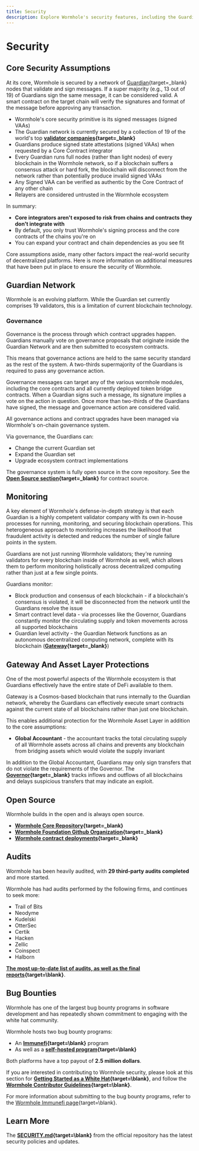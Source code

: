 ```yaml
---
title: Security
description: Explore Wormhole's security features, including the Guardian network, governance, monitoring, open-source development, and bug bounty programs.
---
```

<!--
some missing links will need to be added when pages are created
-->
# Security

## Core Security Assumptions

At its core, Wormhole is secured by a network of [Guardian](#){target=\_blank} nodes that validate and sign messages. If a super majority (e.g., 13 out of 19) of Guardians sign the same message, it can be considered valid. A smart contract on the target chain will verify the signatures and format of the message before approving any transaction.

- Wormhole's core security primitive is its signed messages (signed VAAs)
- The Guardian network is currently secured by a collection of 19 of the world's top **[validator companies](https://wormhole-foundation.github.io/wormhole-dashboard/#/?endpoint=Mainnet){target=\_blank}**
- Guardians produce signed state attestations (signed VAAs) when requested by a Core Contract integrator
- Every Guardian runs full nodes (rather than light nodes) of every blockchain in the Wormhole network, so if a blockchain suffers a consensus attack or hard fork, the blockchain will disconnect from the network rather than potentially produce invalid signed VAAs
- Any Signed VAA can be verified as authentic by the Core Contract of any other chain
- Relayers are considered untrusted in the Wormhole ecosystem

In summary:

- **Core integrators aren't exposed to risk from chains and contracts they don't integrate with**
- By default, you only trust Wormhole's signing process and the core contracts of the chains you're on
- You can expand your contract and chain dependencies as you see fit

Core assumptions aside, many other factors impact the real-world security of decentralized platforms. Here is more information on additional measures that have been put in place to ensure the security of Wormhole.

## Guardian Network

Wormhole is an evolving platform. While the Guardian set currently comprises 19 validators, this is a limitation of current blockchain technology.

### Governance

Governance is the process through which contract upgrades happen. Guardians manually vote on governance proposals that originate inside the Guardian Network and are then submitted to ecosystem contracts.

This means that governance actions are held to the same security standard as the rest of the system. A two-thirds supermajority of the Guardians is required to pass any governance action.

Governance messages can target any of the various wormhole modules, including the core contracts and all currently deployed token bridge contracts. When a Guardian signs such a message, its signature implies a vote on the action in question. Once more than two-thirds of the Guardians have signed, the message and governance action are considered valid.

All governance actions and contract upgrades have been managed via Wormhole's on-chain governance system.

Via governance, the Guardians can:

- Change the current Guardian set
- Expand the Guardian set
- Upgrade ecosystem contract implementations

The governance system is fully open source in the core repository. See the **[Open Source section](#){target=\_blank}** for contract source.

## Monitoring

A key element of Wormhole's defense-in-depth strategy is that each Guardian is a highly competent validator company with its own in-house processes for running, monitoring, and securing blockchain operations. This heterogeneous approach to monitoring increases the likelihood that fraudulent activity is detected and reduces the number of single failure points in the system.

Guardians are not just running Wormhole validators; they're running validators for every blockchain inside of Wormhole as well, which allows them to perform monitoring holistically across decentralized computing rather than just at a few single points.

Guardians monitor:

- Block production and consensus of each blockchain - if a blockchain's consensus is violated, it will be disconnected from the network until the Guardians resolve the issue
- Smart contract level data - via processes like the Governor, Guardians constantly monitor the circulating supply and token movements across all supported blockchains
- Guardian level activity - the Guardian Network functions as an autonomous decentralized computing network, complete with its blockchain (**[Gateway](#){target=\_blank}**)

## Gateway And Asset Layer Protections

One of the most powerful aspects of the Wormhole ecosystem is that Guardians effectively have the entire state of DeFi available to them.

Gateway is a Cosmos-based blockchain that runs internally to the Guardian network, whereby the Guardians can effectively execute smart contracts against the current state of all blockchains rather than just one blockchain.

This enables additional protection for the Wormhole Asset Layer in addition to the core assumptions:

- **Global Accountant** - the accountant tracks the total circulating supply of all Wormhole assets across all chains and prevents any blockchain from bridging assets which would violate the supply invariant

In addition to the Global Accountant, Guardians may only sign transfers that do not violate the requirements of the Governor. The **[Governor](https://github.com/wormhole-foundation/wormhole/blob/main/whitepapers/0007_governor.md){target=\_blank}** tracks inflows and outflows of all blockchains and delays suspicious transfers that may indicate an exploit.

## Open Source

Wormhole builds in the open and is always open source.

- **[Wormhole Core Repository](https://github.com/wormhole-foundation/wormhole){target=\_blank}**
- **[Wormhole Foundation Github Organization](https://github.com/wormhole-foundation){target=\_blank}**
- **[Wormhole contract deployments](#){target=\_blank}** <!-- link to core contracts page-->

## Audits

Wormhole has been heavily audited, with **29 third-party audits completed** and more started.

Wormhole has had audits performed by the following firms, and continues to seek more:

- Trail of Bits
- Neodyme
- Kudelski
- OtterSec
- Certik
- Hacken
- Zellic
- Coinspect
- Halborn

**[The most up-to-date list of audits, as well as the final reports](https://github.com/wormhole-foundation/wormhole/blob/main/SECURITY.md#3rd-party-security-audits){target=\blank}**.

## Bug Bounties

Wormhole has one of the largest bug bounty programs in software development and has repeatedly shown commitment to engaging with the white hat community.

Wormhole hosts two bug bounty programs:

- An **[Immunefi](https://immunefi.com/bug-bounty/wormhole/){target=\blank}** program 
- As well as a **[self-hosted program](https://immunefi.com/bug-bounty/wormhole/){target=\blank}**

Both platforms have a top payout of **2.5 million dollars**.

If you are interested in contributing to Wormhole security, please look at this section for **[Getting Started as a White Hat](https://github.com/wormhole-foundation/wormhole/blob/main/SECURITY.md#white-hat-hacking){target=\blank}**, and follow the **[Wormhole Contributor Guidelines](https://github.com/wormhole-foundation/wormhole/blob/main/CONTRIBUTING.md){target=\blank}**.

For more information about submitting to the bug bounty programs, refer to the [Wormhole Immunefi page](https://immunefi.com/bug-bounty/wormhole/){target=\blank}.

## Learn More

The **[SECURITY.md](https://github.com/wormhole-foundation/wormhole/blob/main/SECURITY.md){target=\blank}** from the official repository has the latest security policies and updates.
